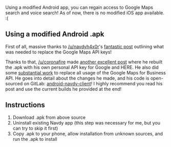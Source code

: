 Using a modified Android app, you can regain access to Google Maps search and voice search!
As of now, there is no modified iOS app available. :(

## Using a modified Android .apk

First of all, massive thanks to [/u/navdyh4x0r](https://www.reddit.com/user/navdyh4x0r)'s [fantastic post](https://np.reddit.com/r/navdy/comments/84o0gt/working_search_on_android/) outlining what was needed to replace the Google Maps API keys!

Thanks to that, [/u/coronafire](https://www.reddit.com/user/coronafire) made [another excellent post](https://www.reddit.com/r/navdy/comments/8eilgy/working_search_and_maps_on_android/) where he rebuilt the .apk with his own personal API key for Google and HERE.  He also did some [substantial work](https://gitlab.com/alelec/navdy/android-navdy-client/commit/a5cc31b874f461cb6ef5a11526a6113fad77e5bb) to replace all usage of the Google Maps for Business API.  He goes into detail about the changes he made, and his code is open-sourced on GitLab: [android-navdy-client](https://gitlab.com/alelec/navdy/android-navdy-client)!  I highly recommend you read his post and use the current builds he provided at the end!

## Instructions

1. Download .apk from above source
2. Uninstall existing Navdy app (this step was necessary for me, but you can try to skip it first)
3. Copy .apk to your phone, allow installation from unknown sources, and run the .apk to install
